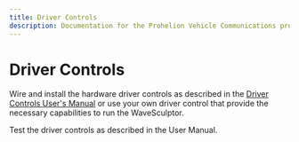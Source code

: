 ```yaml
---
title: Driver Controls
description: Documentation for the Prohelion Vehicle Communications protocol
---
```


# Driver Controls

Wire and install the hardware driver controls as described in the [Driver Controls User's Manual](../../../Driver_Control/index.md) or use your own driver control that provide the necessary capabilities to run the WaveSculptor.

Test the driver controls as described in the User Manual.  

